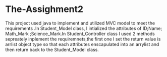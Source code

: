 # The-Assighment2
  This project used java to implement  and utilized MVC model to meet the requirements .In Student_Model class, I intialized the attributes of ID;Name; Math_Mark
 ;Science_Mark.In Student_Controller class I used 2 methods sepreately inplement the requiremnets,the first one I set the return value is arrlist object type so that each attributes enscapulated into an arrylist and then return back to the Student_Model class.
	

